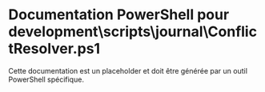 # Documentation PowerShell pour development\scripts\journal\ConflictResolver.ps1

Cette documentation est un placeholder et doit être générée par un outil PowerShell spécifique.
